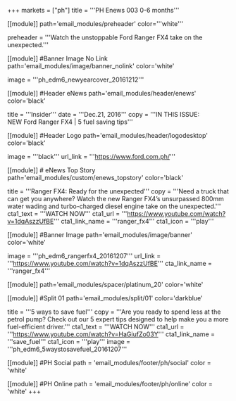 +++
markets = ["ph"]
title = '''PH Enews 003 0-6 months'''

[[module]]
path='email_modules/preheader'
color='''white'''

preheader = '''Watch the unstoppable Ford Ranger FX4 take on the unexpected.'''

[[module]] #Banner Image No Link
path='email_modules/image/banner_nolink'
color='white'

  image = '''ph_edm6_newyearcover_20161212'''

[[module]] #Header eNews
path='email_modules/header/enews'
color='black'

  title = '''Insider'''
  date = '''Dec.21, 2016'''
  copy = '''IN THIS ISSUE:<br />NEW Ford Ranger FX4  | 5 fuel saving tips'''

[[module]] #Header Logo
path='email_modules/header/logodesktop'
color='black'

  image = '''black'''
  url_link = '''https://www.ford.com.ph/'''
 
[[module]] # eNews Top Story
path='email_modules/custom/enews_topstory'
color='black'

  title = '''Ranger FX4: Ready for the unexpected'''
  copy = '''Need a truck that can get you anywhere? Watch the new Ranger FX4’s unsurpassed 800mm water wading and turbo-charged diesel engine take on the unexpected.'''
  cta1_text = '''WATCH NOW'''
  cta1_url = '''https://www.youtube.com/watch?v=1dqAszzUfBE'''
  cta1_link_name = '''ranger_fx4'''
  cta1_icon = '''play'''

[[module]] #Banner Image
path='email_modules/image/banner'
color='white'

  image = '''ph_edm6_rangerfx4_20161207'''
  url_link = '''https://www.youtube.com/watch?v=1dqAszzUfBE'''
  cta_link_name = '''ranger_fx4'''

[[module]]
path='email_modules/spacer/platinum_20'
color='white'

[[module]] #Split 01
path='email_modules/split/01'
color='darkblue'

  title = '''5 ways to save fuel'''
  copy = '''Are you ready to spend less at the petrol pump? Check out our 5 expert tips designed to help make you a more fuel-efficient driver.'''
  cta1_text = '''WATCH NOW'''
  cta1_url = '''https://www.youtube.com/watch?v=HaGiufZo03Y'''
  cta1_link_name = '''save_fuel'''
  cta1_icon = '''play'''
  image = '''ph_edm6_5waystosavefuel_20161207'''
  
[[module]] #PH Social
path = 'email_modules/footer/ph/social'
color = 'white'

[[module]] #PH Online
path = 'email_modules/footer/ph/online'
color = 'white'
+++